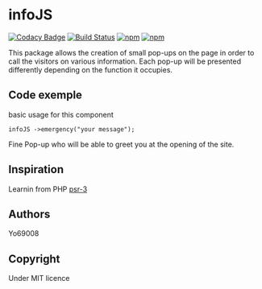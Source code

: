 # infoJS
[![Codacy Badge](https://api.codacy.com/project/badge/Grade/c1007ba54f34416eb665c54c16f5aa3d)](https://www.codacy.com/app/Yo69008/infoJS?utm_source=github.com&amp;utm_medium=referral&amp;utm_content=Yo69008/infoJS&amp;utm_campaign=Badge_Grade) [![Build Status](https://travis-ci.org/yo69008/infoJS.svg?branch=master)](https://travis-ci.org/yo69008/infoJS)
[![npm](https://img.shields.io/npm/l/infojs.svg)](https://raw.githubusercontent.com/Yo69008/infoJS/master/LICENSE) [![npm](https://img.shields.io/npm/v/infojs.svg)](https://www.npmjs.com/package/infojs)

This package allows the creation of small pop-ups on the page in order to call the visitors on various information.
Each pop-up will be presented differently depending on the function it occupies.

## Code exemple
basic usage for this component

```JS
infoJS ->emergency("your message");
```
Fine Pop-up who will be able to greet you at the opening of the site.


## Inspiration
Learnin from PHP [psr-3](http://www.php-fig.org/psr/psr-3/)

## Authors

Yo69008


## Copyright
Under MIT licence
